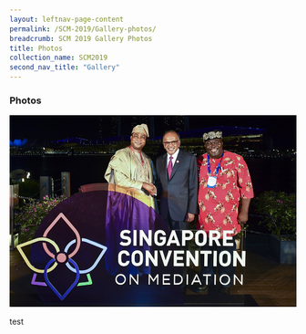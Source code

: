 ```yaml
---
layout: leftnav-page-content
permalink: /SCM-2019/Gallery-photos/
breadcrumb: SCM 2019 Gallery Photos
title: Photos
collection_name: SCM2019
second_nav_title: "Gallery"
---
```

### **Photos**

![Album](/images/album-welcome-reception.jpg)

test
